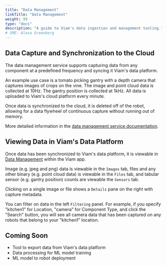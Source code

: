 ```yaml
---
title: "Data Management"
linkTitle: "Data Management"
weight: 99
type: "docs"
description: "A guide to Viam's data ingestion and management tooling."
# SME: Alexa Greenberg
---
```

## Data Capture and Synchronization to the Cloud
The data management service supports capturing data from any component at a predefined frequency and syncing it Viam's data platform.

An example use case is a tomato picking gantry with a depth camera that captures images of crops on the vine.
The image and point cloud data is collected at 10Hz.
The gantry position is collected at 1kHz.
All data is uploaded to Viam's cloud platform every minute.

Once data is synchronized to the cloud, it is deleted off of the robot, allowing for a data flywheel of continuous capture without running out of memory.

More detailed information in the [data management service documentation](../../services/data-management).

## Viewing Data in Viam's Data Platform

Once data has been synchronized to Viam's data platform, it is viewable in [Data Management](https://app.viam.com/data) within the Viam app.

Image (e.g. jpeg and png) data is viewable in the `Images` tab, files and any other binary (e.g. point cloud data) is viewable in the `Files` tab, and tabular sensor (e.g. gantry position) counts are viewable the `Sensors` tab.

Clicking on a single image or file shows a `Details` pane on the right with capture metadata.

You can filter on data in the left `Filtering` panel.
For example, if you specify "kitchen1" for Location, "camera" for Component Type, and click the "Search" button, you will see all camera data that has been captured on any robots that belong to your "kitchen1" location.

## Coming Soon
- Tool to export data from Viam's data platform
- Data processing for ML model training
- ML model to robot deployment
